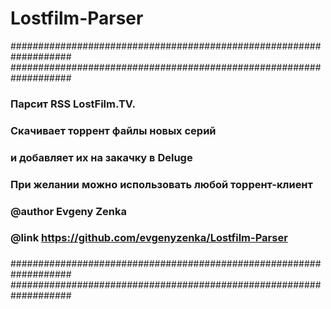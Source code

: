# Lostfilm-Parser
###################################################################
###################################################################
###                                                             ###
###     Парсит RSS LostFilm.TV.                                 ###
###     Скачивает торрент файлы новых серий                     ###
###     и добавляет их на закачку в Deluge                      ###
###     При желании можно использовать любой торрент-клиент     ###
###     @author Evgeny Zenka                                    ###
###     @link https://github.com/evgenyzenka/Lostfilm-Parser    ###
###                                                             ###
###################################################################
###################################################################
